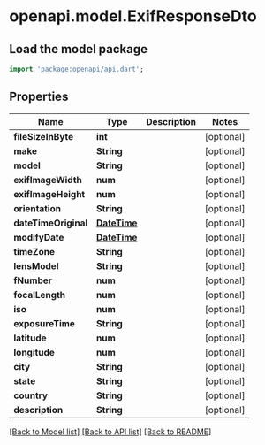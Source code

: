 # openapi.model.ExifResponseDto

## Load the model package
```dart
import 'package:openapi/api.dart';
```

## Properties
Name | Type | Description | Notes
------------ | ------------- | ------------- | -------------
**fileSizeInByte** | **int** |  | [optional] 
**make** | **String** |  | [optional] 
**model** | **String** |  | [optional] 
**exifImageWidth** | **num** |  | [optional] 
**exifImageHeight** | **num** |  | [optional] 
**orientation** | **String** |  | [optional] 
**dateTimeOriginal** | [**DateTime**](DateTime.md) |  | [optional] 
**modifyDate** | [**DateTime**](DateTime.md) |  | [optional] 
**timeZone** | **String** |  | [optional] 
**lensModel** | **String** |  | [optional] 
**fNumber** | **num** |  | [optional] 
**focalLength** | **num** |  | [optional] 
**iso** | **num** |  | [optional] 
**exposureTime** | **String** |  | [optional] 
**latitude** | **num** |  | [optional] 
**longitude** | **num** |  | [optional] 
**city** | **String** |  | [optional] 
**state** | **String** |  | [optional] 
**country** | **String** |  | [optional] 
**description** | **String** |  | [optional] 

[[Back to Model list]](../README.md#documentation-for-models) [[Back to API list]](../README.md#documentation-for-api-endpoints) [[Back to README]](../README.md)


